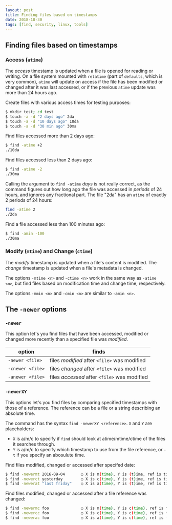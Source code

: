 ```yaml
---
layout: post
title: Finding files based on timestamps
date: 2018-10-30
tags: [find, security, linux, tools]
---
```


## Finding files based on timestamps

### Access (`atime`)

The *access* timestamp is updated when a file is opened for reading or writing.
On a file system mounted with `relatime` (part of `defaults`, which is very common), `atime` will update on access if the file has been modified or changed after it was last accessed, or if the previous `atime` update was more than 24 hours ago.

Create files with various access times for testing purposes:

```bash
$ mkdir test; cd test
$ touch -a -d "2 days ago" 2da
$ touch -a -d "10 days ago" 10da
$ touch -a -d "30 min ago" 30ma
```

Find files accessed more than 2 days ago:

```bash
$ find -atime +2
./10da
```

Find files accessed less than 2 days ago:

```bash
$ find -atime -2
./30ma
```

Calling the argument to `find -atime` *days* is not really correct, as the command figures out how long ago the file was accessed in *periods* of 24 hours, and ignores any fractional part.
The file "2da" has an `atime` of exactly 2 periods of 24 hours:

```bash
find -atime 2
./2da
```

Find a file accessed less than 100 minutes ago:

```bash
$ find -amin -100
./30ma
```

### Modify (`mtime`) and Change (`ctime`)

The *modify* timestamp is updated when a file's content is modified.
The *change* timestamp is updated when a file's metadata is changed.

The options `-mtime <n>` and `-ctime <n>` work in the same way as `-atime <n>`, but find files based on modification time and change time, respectively.

The options `-mmin <n>` and `-cmin <n>` are similar to `-amin <n>`.

## The `-newer` options

### `-newer`

This option let's you find files that have been accessed, modified or changed more recently than a specified file was *modified*.

|option          | finds
|----------------|------------------------------------------------|
|`-newer <file>` | files *modified* after `<file>` was modified|
|`-cnewer <file>` |files *changed* after `<file>` was modified|
|`-anewer <file>` | files *accessed* after `<file>` was modified|

### `-newerXY`

This options let's you find files by comparing specified timestamps with those of a reference. The reference can be a file or a string describing an absolute time.

The command has the syntax `find -newerXY <reference>`. `X` and `Y` are placeholders:

 - `X` is a/m/c to specify if `find` should look at atime/mtime/ctime of the files it searches through.
 - `Y` is a/m/c to specify which timestamp to use from the file reference, or `-t` if you specify an abosulute time.


Find files modified, changed or accessed after specifed date:

```bash
$ find -newermt 2016-09-04       ○ X is m(time), Y is (t)ime, ref is time-string
$ find -newerct yesterday        ○ X is c(time), Y is (t)ime, ref is time-string
$ find -newerat "last friday"    ○ X is a(time), Y is (t)ime, ref is time-string
```

Find files modified, changed or accessed after a file reference was changed:

```bash
$ find -newermc foo              ○ X is m(time), Y is c(time), ref is file
$ find -newercc foo              ○ X is c(time), Y is c(time), ref is file
$ find -newerac foo              ○ X is a(time), Y is c(time), ref is file
```
